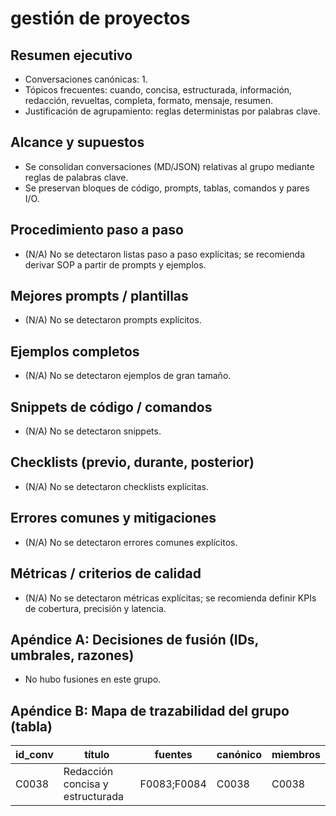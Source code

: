 # gestión de proyectos

## Resumen ejecutivo

- Conversaciones canónicas: 1.
- Tópicos frecuentes: cuando, concisa, estructurada, información, redacción, revueltas, completa, formato, mensaje, resumen.
- Justificación de agrupamiento: reglas deterministas por palabras clave.

## Alcance y supuestos

- Se consolidan conversaciones (MD/JSON) relativas al grupo mediante reglas de palabras clave.
- Se preservan bloques de código, prompts, tablas, comandos y pares I/O.

## Procedimiento paso a paso

- (N/A) No se detectaron listas paso a paso explícitas; se recomienda derivar SOP a partir de prompts y ejemplos.

## Mejores prompts / plantillas

- (N/A) No se detectaron prompts explícitos.

## Ejemplos completos

- (N/A) No se detectaron ejemplos de gran tamaño.

## Snippets de código / comandos

- (N/A) No se detectaron snippets.

## Checklists (previo, durante, posterior)

- (N/A) No se detectaron checklists explícitas.

## Errores comunes y mitigaciones

- (N/A) No se detectaron errores comunes explícitos.

## Métricas / criterios de calidad

- (N/A) No se detectaron métricas explícitas; se recomienda definir KPIs de cobertura, precisión y latencia.

## Apéndice A: Decisiones de fusión (IDs, umbrales, razones)

- No hubo fusiones en este grupo.

## Apéndice B: Mapa de trazabilidad del grupo (tabla)

| id_conv | título | fuentes | canónico | miembros |
|---|---|---|---|---|
| C0038 | Redacción concisa y estructurada | F0083;F0084 | C0038 | C0038 |